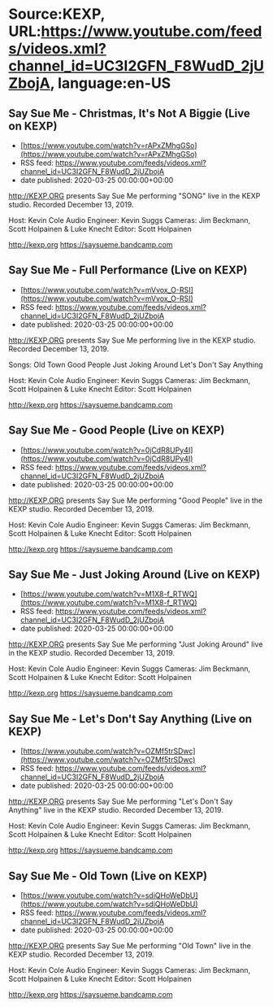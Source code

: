 # Source:KEXP, URL:https://www.youtube.com/feeds/videos.xml?channel_id=UC3I2GFN_F8WudD_2jUZbojA, language:en-US

## Say Sue Me - Christmas, It's Not A Biggie (Live on KEXP)
 - [https://www.youtube.com/watch?v=rAPxZMhgGSo](https://www.youtube.com/watch?v=rAPxZMhgGSo)
 - RSS feed: https://www.youtube.com/feeds/videos.xml?channel_id=UC3I2GFN_F8WudD_2jUZbojA
 - date published: 2020-03-25 00:00:00+00:00

http://KEXP.ORG presents Say Sue Me performing "SONG" live in the KEXP studio. Recorded December 13, 2019.

Host: Kevin Cole
Audio Engineer: Kevin Suggs
Cameras: Jim Beckmann, Scott Holpainen & Luke Knecht
Editor: Scott Holpainen

http://kexp.org
https://saysueme.bandcamp.com

## Say Sue Me - Full Performance (Live on KEXP)
 - [https://www.youtube.com/watch?v=mVvox_O-RSI](https://www.youtube.com/watch?v=mVvox_O-RSI)
 - RSS feed: https://www.youtube.com/feeds/videos.xml?channel_id=UC3I2GFN_F8WudD_2jUZbojA
 - date published: 2020-03-25 00:00:00+00:00

http://KEXP.ORG presents Say Sue Me performing live in the KEXP studio. Recorded December 13, 2019.

Songs:
Old Town
Good People
Just Joking Around
Let's Don't Say Anything

Host: Kevin Cole
Audio Engineer: Kevin Suggs
Cameras: Jim Beckmann, Scott Holpainen & Luke Knecht
Editor: Scott Holpainen

http://kexp.org
https://saysueme.bandcamp.com

## Say Sue Me - Good People (Live on KEXP)
 - [https://www.youtube.com/watch?v=0jCdR8UPy4I](https://www.youtube.com/watch?v=0jCdR8UPy4I)
 - RSS feed: https://www.youtube.com/feeds/videos.xml?channel_id=UC3I2GFN_F8WudD_2jUZbojA
 - date published: 2020-03-25 00:00:00+00:00

http://KEXP.ORG presents Say Sue Me performing "Good People" live in the KEXP studio. Recorded December 13, 2019.

Host: Kevin Cole
Audio Engineer: Kevin Suggs
Cameras: Jim Beckmann, Scott Holpainen & Luke Knecht
Editor: Scott Holpainen

http://kexp.org
https://saysueme.bandcamp.com

## Say Sue Me - Just Joking Around (Live on KEXP)
 - [https://www.youtube.com/watch?v=M1X8-f_RTWQ](https://www.youtube.com/watch?v=M1X8-f_RTWQ)
 - RSS feed: https://www.youtube.com/feeds/videos.xml?channel_id=UC3I2GFN_F8WudD_2jUZbojA
 - date published: 2020-03-25 00:00:00+00:00

http://KEXP.ORG presents Say Sue Me performing "Just Joking Around" live in the KEXP studio. Recorded December 13, 2019.

Host: Kevin Cole
Audio Engineer: Kevin Suggs
Cameras: Jim Beckmann, Scott Holpainen & Luke Knecht
Editor: Scott Holpainen

http://kexp.org
https://saysueme.bandcamp.com

## Say Sue Me - Let's Don't Say Anything (Live on KEXP)
 - [https://www.youtube.com/watch?v=OZMf5trSDwc](https://www.youtube.com/watch?v=OZMf5trSDwc)
 - RSS feed: https://www.youtube.com/feeds/videos.xml?channel_id=UC3I2GFN_F8WudD_2jUZbojA
 - date published: 2020-03-25 00:00:00+00:00

http://KEXP.ORG presents Say Sue Me performing "Let's Don't Say Anything" live in the KEXP studio. Recorded December 13, 2019.

Host: Kevin Cole
Audio Engineer: Kevin Suggs
Cameras: Jim Beckmann, Scott Holpainen & Luke Knecht
Editor: Scott Holpainen

http://kexp.org
https://saysueme.bandcamp.com

## Say Sue Me - Old Town (Live on KEXP)
 - [https://www.youtube.com/watch?v=sdiQHoWeDbU](https://www.youtube.com/watch?v=sdiQHoWeDbU)
 - RSS feed: https://www.youtube.com/feeds/videos.xml?channel_id=UC3I2GFN_F8WudD_2jUZbojA
 - date published: 2020-03-25 00:00:00+00:00

http://KEXP.ORG presents Say Sue Me performing "Old Town" live in the KEXP studio. Recorded December 13, 2019.

Host: Kevin Cole
Audio Engineer: Kevin Suggs
Cameras: Jim Beckmann, Scott Holpainen & Luke Knecht
Editor: Scott Holpainen

http://kexp.org
https://saysueme.bandcamp.com


